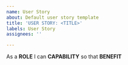 ```yaml
---
name: User Story
about: Default user story template
title: 'USER STORY: <TITLE>'
labels: User Story
assignees: ''

---
```


As a **ROLE** I can **CAPABILITY** so that **BENEFIT**
